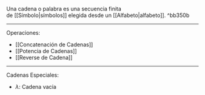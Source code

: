 Una cadena o palabra es una secuencia finita de [[Símbolo|sı́mbolos]] elegida desde un [[Alfabeto|alfabeto]]. ^bb350b
***
Operaciones:
- [[Concatenación de Cadenas]]  
- [[Potencia de Cadenas]] 
- [[Reverse de Cadena]] 
***
Cadenas Especiales:
- $λ$: Cadena vacía